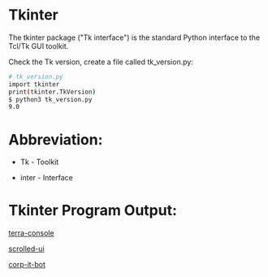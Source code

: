 # Tkinter
  The tkinter package ("Tk interface") is the standard Python interface to the Tcl/Tk GUI toolkit.
  
  Check the Tk version, create a file called tk_version.py:
  
  ```bash
  # tk_version.py
  import tkinter
  print(tkinter.TkVersion)
  $ python3 tk_version.py 
  9.0
  ```
# Abbreviation:

  * Tk - Toolkit

  * inter - Interface

# Tkinter Program Output:

[terra-console](https://github.com/thangacodes/python-scripts/blob/main/tkinter/outputs/console.png)

[scrolled-ui](https://github.com/thangacodes/python-scripts/blob/main/tkinter/outputs/itbot_console.png)

[corp-it-bot](https://github.com/thangacodes/python-scripts/blob/main/tkinter/outputs/scrolled_down_ui.png)

